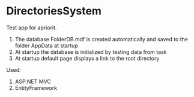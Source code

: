 # DirectoriesSystem
 Test app for apriorit.

1) The database FolderDB.mdf is created automatically and saved to the folder AppData at startup
2) At startup the database is initialized by testing data from task
3) At startup default page displays a link to the root directory

Used:
1. ASP.NET MVC
2. EntityFramework
